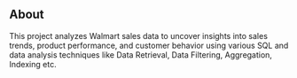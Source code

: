 ## About

This project analyzes Walmart sales data to uncover insights into sales trends, product performance, and customer behavior using
various SQL and data analysis techniques like Data Retrieval, Data Filtering, Aggregation, Indexing etc.
